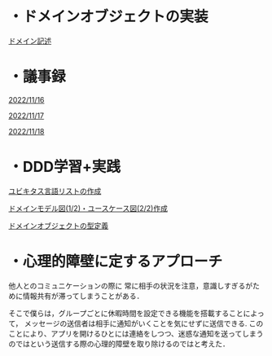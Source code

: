 
# ・ドメインオブジェクトの実装
[ドメイン記述](https://github.com/shellle/2022DDD/tree/main/flutter_application/lib)



# ・議事録
[2022/11/16](https://github.com/shellle/2022DDD/issues/1)

[2022/11/17](https://github.com/shellle/2022DDD/issues/5)

[2022/11/18](https://github.com/shellle/2022DDD/issues/6)


# ・DDD学習+実践
[ユビキタス言語リストの作成](https://github.com/shellle/2022DDD/blob/main/docs/glossary.md)

[ドメインモデル図(1/2)・ユースケース図(2/2)作成](https://jamboard.google.com/d/1uGZRZv9cueW5gSGG5AJE5y6FKuW7oalorTP9JX3y5Qo/viewer?f=0)

[ドメインオブジェクトの型定義](https://github.com/shellle/2022DDD/blob/main/docs/domain.md)


# ・心理的障壁に定するアプローチ

他人とのコミュニケーションの際に
常に相手の状況を注意，意識しすぎるがために情報共有が滞ってしまうことがある．

そこで僕らは，グループごとに休暇時間を設定できる機能を搭載することによって，
メッセージの送信者は相手に通知がいくことを気にせずに送信できる.
このことにより、アプリを開けるひとには連絡をしつつ、迷惑な通知を送ってしまうのではという送信する際の心理的障壁を取り除けるのではと考えた．
